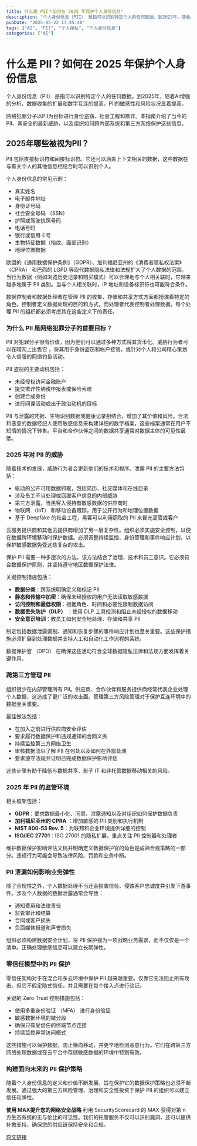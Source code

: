 ```yaml
---
title: 什么是 PII？如何在 2025 年保护个人身份信息"
description: "个人身份信息（PII） 是指可以识别特定个人的任何数据。到2025年，随着AI增强的分析、数据收集的扩展和数字互连的提高，PII的敏感性和风险状况显着提高。"
pubDate: "2025-05-22 17:45:48"
tags: ["AI", "PII", "个人隐私", "个人身份信息"]
categories: ["AI"]
---
```


# 什么是 PII？如何在 2025 年保护个人身份信息

个人身份信息（PII） 是指可以识别特定个人的任何数据。到2025年，随着AI增强的分析、数据收集的扩展和数字互连的提高，PII的敏感性和风险状况显着提高。

网络犯罪分子以PII为目标进行身份盗窃、社会工程和欺诈。本指南介绍了当今的PII、其安全的最新威胁，以及组织如何跨内部系统和第三方网络保护这些信息。

## **2025年哪些被视为PII？**

PII 包括直接标识符和间接标识符。它还可以涵盖上下文相关的数据，这些数据在与有关个人的其他信息相结合时可以识别个人。

个人身份信息的常见示例：

* 真实姓名
* 电子邮件地址
* 身份证号码
* 社会安全号码 （SSN）
* 护照或驾驶执照号码
* 电话号码
* 银行或信用卡号
* 生物特征数据（指纹、面部识别）
* 地理位置数据

欧盟的《通用数据保护条例》（GDPR）、加利福尼亚州的《消费者隐私权法案》（CPRA） 和巴西的 LGPD 等现代数据隐私法律和法规扩大了个人数据的范围。当行为数据（例如浏览历史记录和购买模式）可以合理地与个人相关联时，它越来越多地属于 PII 类别。当与个人相关联时，IP 地址和设备标识符也可能符合条件。

数据控制者和数据处理者在管理 PII 的收集、存储和共享方式方面都扮演着特定的角色。控制者定义数据处理的目的和方式，而处理者代表控制者处理数据。每个处理 PII 的组织都必须考虑其在这些定义下的责任。

### **为什么 PII 是网络犯罪分子的首要目标？**

PII 对犯罪分子很有价值，因为他们可以通过多种方式将其货币化。威胁行为者可以在暗网上出售它 ，将其用于身份盗窃和帐户接管，或针对个人和公司精心策划令人信服的网络钓鱼活动。

PII 盗窃的主要动机包括：

* 未经授权访问金融账户
* 提交欺诈性纳税申报表或保险索赔
* 创建合成身份
* 进行间谍活动或出于政治动机的目标

PII 与泄露的凭据、生物识别数据或健康记录相结合，增加了其价值和风险。合法和恶意的数据经纪人使用敏感信息来构建详细的数字档案，这些档案通常在用户不知情的情况下转售。平台和合作伙伴之间的数据共享通常对数据主体的可见性最低。

### **2025 年对 PII 的威胁**

随着技术的发展，威胁行为者会更新他们的技术和程序。泄露 PII 的主要方法包括：

* 驱动的公开可用数据抓取，包括简历、社交媒体和在线目录
* 涉及员工不当处理或窃取客户信息的内部威胁
* 第三方泄露，当黑客入侵持有敏感数据的供应商时
* 物联网 （IoT） 和移动设备跟踪，用于公开行为和地理位置数据
* 基于 Deepfake 的社会工程，黑客可以利用窃取的 PII 来冒充高管或客户

云服务提供商和其他云提供商增加了另一层复杂性。组织必须实施安全控制，以便在数据跨环境移动时保护数据。必须调整持续监控、身份管理和事件响应计划，以保护敏感数据免受这些复杂的攻击。

保护 PII 需要一种多层次的方法，该方法结合了治理、技术和员工意识。它必须符合数据保护原则，并坚持遵守地区数据保护法律。

关键控制措施包括：

* ​**数据分类**：跨系统明确定义和标记 PII
* ​**静态和传输中加密**：确保未经授权的用户无法读取敏感数据
* **访问控制和最低权限**：根据角色、时间和必要性限制数据访问
* ​**数据丢失防护（DLP）** ​：使用 DLP 工具检测和阻止未经授权的数据移动
* ​**安全意识培训**：教员工如何安全地处理、存储和共享 PII

制定包括数据泄露遏制、通知和恢复步骤的事件响应计划也至关重要。这些保护措施必须扩展到处理数据并支持人工和自动化工作流程的系统。

数据保护官 （DPO） 在确保这些活动符合全球数据隐私法律和法规方面发挥着关键作用。

### **跨第三方管理 PII**

组织很少在内部管理所有 PII。供应商、合作伙伴和服务提供商经常代表企业处理个人数据，这造成了更广泛的攻击面。管理第三方风险管理对于保护互连环境中的数据至关重要。

最佳做法包括：

* 在加入之前进行供应商安全评估
* 要求履行数据保护和违规通知的合同义务
* 持续监控第三方网络卫生
* 审核数据流以了解 PII 在何处以及如何在外部处理
* 要求遵守法规并证明已完成数据保护影响评估

这些步骤有助于降低与数据共享、影子 IT 和非托管数据移动相关的风险。

### **2025 年 PII 的监管环境**

相关框架包括：

* ​**GDPR**：要求数据最小化、同意、泄露通知以及对组织如何保护数据负责
* ​**加利福尼亚州的 CPRA** ：增加敏感的 PII 类别和执行机制
* ​**NIST 800-53 Rev. 5**：为联邦和企业环境提供详细的控制
* ​**ISO/IEC 27701**：ISO 27001 的隐私扩展，重点关注 PII 控制器和处理者

维护数据保护影响评估文档并明确定义数据保护官的角色是成熟合规策略的一部分。违规行为可能会导致法律风险、罚款和业务中断。

### **PII 泄漏如何影响业务弹性**

除了合规性之外，个人数据处理不当还会损害信任、侵蚀客户忠诚度并引发下游事件。涉及个人数据的数据泄露通常会导致：

* 通知费用和法律责任
* 监管审计和结算
* 合同或客户损失
* 负面媒体报道和声誉损失

组织必须构建数据安全计划，将 PII 保护视为一项战略业务需求，而不仅仅是一个清单。正确处理敏感信息可以建立长期弹性。

### **零信任模型中的 PII 保护**

零信任架构对于在混合和多云环境中保护 PII 越来越重要。仅靠它无法阻止所有攻击。但它不假定隐式信任，并且需要在每个接入点进行验证。

关键的 Zero Trust 控制措施包括：

* 使用多重身份验证 （MFA） 进行身份验证
* 敏感数据环境的微分段
* 确保只有受信任的终端节点连接
* 持续监控异常访问模式

这些措施可以保护数据，防止横向移动，并更早地检测恶意行为。它们在跨第三方网络处理数据或在云平台中存储敏感数据的环境中特别有效。

### **构建面向未来的 PII 保护策略**

随着个人身份信息的定义和价值不断发展，旨在保护它的数据保护策略也必须不断发展。通过强大的第三方风险管理、治理和安全性投资于保护 PII 的组织可以建立信任和弹性。

**使用 MAX提升您的网络安全战略**
利用 SecurityScorecard 的 MAX 获得对第 n 方生态系统的无与伦比的可见性。我们的托管服务不仅可以识别漏洞，还可以提供补救支持，确保您的供应链保持安全和合规。

[原文链接](https://securityscorecard.com/blog/what-is-pii-how-to-protect-personally-identifiable-information-in-2025/?ref=lanqiu.tech)
